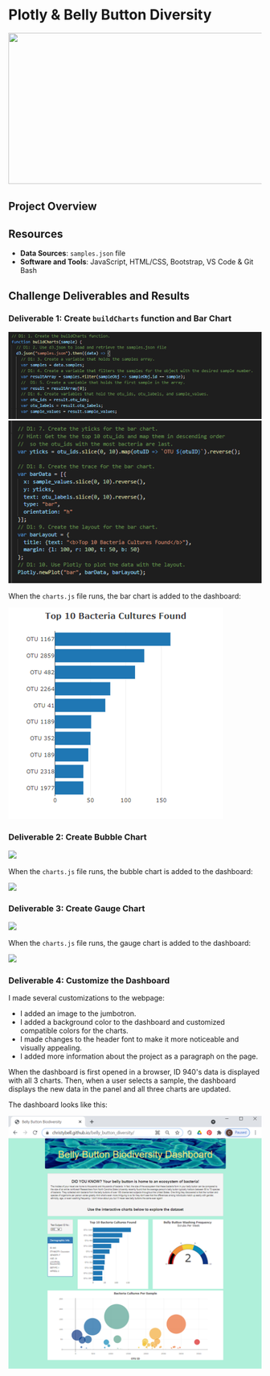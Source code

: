 # Plotly & Belly Button Diversity
<img src="static/images/bacteria_header.png" width="1100" height="300">

## Project Overview


## Resources
- **Data Sources**: `samples.json` file
- **Software and Tools**: JavaScript, HTML/CSS, Bootstrap, VS Code & Git Bash

## Challenge Deliverables and Results

### Deliverable 1: Create `buildCharts` function and Bar Chart

<img src="static/images/Delv 1_buildCharts function.PNG">

<img src="static/images/Delv 1_bar chart js.PNG">

When the `charts.js` file runs, the bar chart is added to the dashboard:

<img src="static/images/Delv 1_bar chart.PNG">


### Deliverable 2: Create Bubble Chart

<img src="static/images/Delv 1_bubble chart js.PNG">

When the `charts.js` file runs, the bubble chart is added to the dashboard:

<img src="static/images/Delv 1_bubble chart.PNG">


### Deliverable 3: Create Gauge Chart

<img src="static/images/Delv 1_gauge chart js.PNG">

When the `charts.js` file runs, the gauge chart is added to the dashboard:

<img src="static/images/Delv 1_gauge chart.PNG">


### Deliverable 4: Customize the Dashboard
I made several customizations to the webpage:
- I added an image to the jumbotron.
- I added a background color to the dashboard and customized compatible colors for the charts.
- I made changes to the header font to make it more noticeable and visually appealing.
- I added more information about the project as a paragraph on the page.

When the dashboard is first opened in a browser, ID 940's data is displayed with all 3 charts. Then, when a user selects a sample, the dashboard displays the new data in the panel and all three charts are updated. 

The dashboard looks like this:

<img src="static/images/Delv 4_BBB Dashboard.PNG">